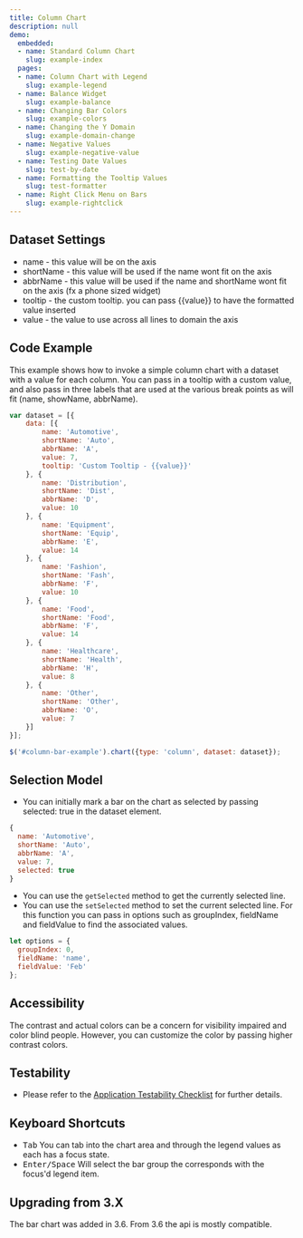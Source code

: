 ```yaml
---
title: Column Chart
description: null
demo:
  embedded:
  - name: Standard Column Chart
    slug: example-index
  pages:
  - name: Column Chart with Legend
    slug: example-legend
  - name: Balance Widget
    slug: example-balance
  - name: Changing Bar Colors
    slug: example-colors
  - name: Changing the Y Domain
    slug: example-domain-change
  - name: Negative Values
    slug: example-negative-value
  - name: Testing Date Values
    slug: test-by-date
  - name: Formatting the Tooltip Values
    slug: test-formatter
  - name: Right Click Menu on Bars
    slug: example-rightclick
---
```


## Dataset Settings

- name - this value will be on the axis
- shortName - this value will be used if the name wont fit on the axis
- abbrName - this value will be used if the name and shortName wont fit on the axis (fx a phone sized widget)
- tooltip - the custom tooltip. you can pass {{value}} to have the formatted value inserted
- value - the value to use across all lines to domain the axis

## Code Example

This example shows how to invoke a simple column chart with a dataset with a value for each column. You can pass in a tooltip with a custom value, and also pass in three labels that are used at the various break points as will fit (name, showName, abbrName).

```javascript
var dataset = [{
    data: [{
        name: 'Automotive',
        shortName: 'Auto',
        abbrName: 'A',
        value: 7,
        tooltip: 'Custom Tooltip - {{value}}'
    }, {
        name: 'Distribution',
        shortName: 'Dist',
        abbrName: 'D',
        value: 10
    }, {
        name: 'Equipment',
        shortName: 'Equip',
        abbrName: 'E',
        value: 14
    }, {
        name: 'Fashion',
        shortName: 'Fash',
        abbrName: 'F',
        value: 10
    }, {
        name: 'Food',
        shortName: 'Food',
        abbrName: 'F',
        value: 14
    }, {
        name: 'Healthcare',
        shortName: 'Health',
        abbrName: 'H',
        value: 8
    }, {
        name: 'Other',
        shortName: 'Other',
        abbrName: 'O',
        value: 7
    }]
}];

$('#column-bar-example').chart({type: 'column', dataset: dataset});
```

## Selection Model

- You can initially mark a bar on the chart as selected by passing selected: true in the dataset element.

```javascript
{
  name: 'Automotive',
  shortName: 'Auto',
  abbrName: 'A',
  value: 7,
  selected: true
}
```

- You can use the `getSelected` method to get the currently selected line.
- You can use the `setSelected` method to set the current selected line. For this function you can pass in options such as groupIndex, fieldName and fieldValue to find the associated values.

```javascript
let options = {
  groupIndex: 0,
  fieldName: 'name',
  fieldValue: 'Feb'
};
```

## Accessibility

The contrast and actual colors can be a concern for visibility impaired and color blind people. However, you can customize the color by passing higher contrast colors.

## Testability

- Please refer to the [Application Testability Checklist](https://design.infor.com/resources/application-testability-checklist) for further details.

## Keyboard Shortcuts

- <kbd>Tab</kbd> You can tab into the chart area and through the legend values as each has a focus state.
- <kbd>Enter/Space</kbd> Will select the bar group the corresponds with the focus'd legend item.

## Upgrading from 3.X

The bar chart was added in 3.6. From 3.6 the api is mostly compatible.
